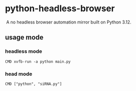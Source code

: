 # python-headless-browser
﻿
A no headless browser automation mirror built on Python 3.12. 

 ## usage mode

 ### headless mode
 `CMD xvfb-run -a python main.py`

 ### head mode
 `CMD ["python", "siRNA.py"]`
